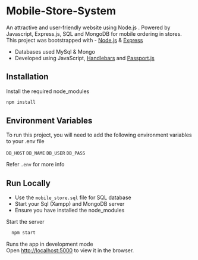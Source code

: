 # Mobile-Store-System
An attractive and user-friendly website using Node.js . Powered by Javascript, Express.js, SQL and MongoDB for mobile ordering in stores.
This project was bootstrapped with - [Node.js](https://nodejs.org/en/docs/) & [Express](https://expressjs.com/en/guide/routing.html)

- Databases used MySql & Mongo  
- Developed using JavaScript, [Handlebars](https://handlebarsjs.com/guide/#what-is-handlebars) and [Passport.js](https://www.passportjs.org/)

## Installation

Install the required node_modules

```bash
npm install
```
    
## Environment Variables
To run this project, you will need to add the following environment variables to your .env file

`DB_HOST`
`DB_NAME`
`DB_USER`
`DB_PASS`

Refer `.env` for more info

## Run Locally


- Use the `mobile_store.sql` file for SQL database
- Start your Sql (Xampp) and MongoDB server
- Ensure you have installed the node_modules

Start the server

```bash
  npm start
```
Runs the app in development mode  
Open [http://localhost:5000]() to view it in the browser.
